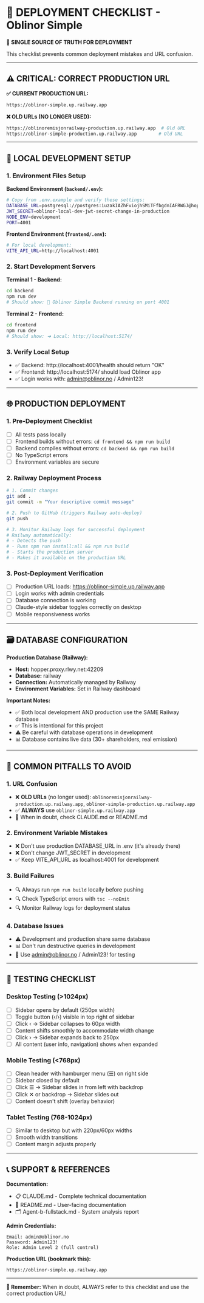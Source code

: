 # 🚀 DEPLOYMENT CHECKLIST - Oblinor Simple

**📍 SINGLE SOURCE OF TRUTH FOR DEPLOYMENT**

This checklist prevents common deployment mistakes and URL confusion.

---

## ⚠️ CRITICAL: CORRECT PRODUCTION URL

**✅ CURRENT PRODUCTION URL:**
```bash
https://oblinor-simple.up.railway.app
```

**❌ OLD URLs (NO LONGER USED):**
```bash
https://oblinoremisjonrailway-production.up.railway.app  # Old URL
https://oblinor-simple-production.up.railway.app        # Old URL
```

---

## 🔧 LOCAL DEVELOPMENT SETUP

### 1. Environment Files Setup

**Backend Environment (`backend/.env`):**
```bash
# Copy from .env.example and verify these settings:
DATABASE_URL=postgresql://postgres:iuzakIAZhFviojhSMiTFfbgdnIAFRWGJ@hopper.proxy.rlwy.net:42209/railway
JWT_SECRET=oblinor-local-dev-jwt-secret-change-in-production
NODE_ENV=development
PORT=4001
```

**Frontend Environment (`frontend/.env`):**
```bash
# For local development:
VITE_API_URL=http://localhost:4001
```

### 2. Start Development Servers

**Terminal 1 - Backend:**
```bash
cd backend
npm run dev
# Should show: 🚀 Oblinor Simple Backend running on port 4001
```

**Terminal 2 - Frontend:**
```bash
cd frontend  
npm run dev
# Should show: ➜ Local: http://localhost:5174/
```

### 3. Verify Local Setup
- ✅ Backend: http://localhost:4001/health should return "OK"
- ✅ Frontend: http://localhost:5174/ should load Oblinor app
- ✅ Login works with: admin@oblinor.no / Admin123!

---

## 🌐 PRODUCTION DEPLOYMENT

### 1. Pre-Deployment Checklist
- [ ] All tests pass locally
- [ ] Frontend builds without errors: `cd frontend && npm run build`
- [ ] Backend compiles without errors: `cd backend && npm run build`
- [ ] No TypeScript errors
- [ ] Environment variables are secure

### 2. Railway Deployment Process
```bash
# 1. Commit changes
git add .
git commit -m "Your descriptive commit message"

# 2. Push to GitHub (triggers Railway auto-deploy)
git push

# 3. Monitor Railway logs for successful deployment
# Railway automatically:
# - Detects the push
# - Runs npm run install:all && npm run build
# - Starts the production server
# - Makes it available on the production URL
```

### 3. Post-Deployment Verification
- [ ] Production URL loads: https://oblinor-simple.up.railway.app
- [ ] Login works with admin credentials
- [ ] Database connection is working
- [ ] Claude-style sidebar toggles correctly on desktop
- [ ] Mobile responsiveness works

---

## 🗃️ DATABASE CONFIGURATION

**Production Database (Railway):**
- **Host:** hopper.proxy.rlwy.net:42209
- **Database:** railway
- **Connection:** Automatically managed by Railway
- **Environment Variables:** Set in Railway dashboard

**Important Notes:**
- ✅ Both local development AND production use the SAME Railway database
- ✅ This is intentional for this project
- ⚠️ Be careful with database operations in development
- 📊 Database contains live data (30+ shareholders, real emission)

---

## 🚨 COMMON PITFALLS TO AVOID

### 1. URL Confusion
- ❌ **OLD URLs** (no longer used): `oblinoremisjonrailway-production.up.railway.app`, `oblinor-simple-production.up.railway.app`
- ✅ **ALWAYS** use `oblinor-simple.up.railway.app`
- 📝 When in doubt, check CLAUDE.md or README.md

### 2. Environment Variable Mistakes
- ❌ Don't use production DATABASE_URL in .env (it's already there)
- ❌ Don't change JWT_SECRET in development
- ✅ Keep VITE_API_URL as localhost:4001 for development

### 3. Build Failures
- 🔍 Always run `npm run build` locally before pushing
- 🔍 Check TypeScript errors with `tsc --noEmit`
- 🔍 Monitor Railway logs for deployment status

### 4. Database Issues
- ⚠️ Development and production share same database
- 📊 Don't run destructive queries in development
- 🔄 Use admin@oblinor.no / Admin123! for testing

---

## 🧪 TESTING CHECKLIST

### Desktop Testing (>1024px)
- [ ] Sidebar opens by default (250px width)
- [ ] Toggle button (‹/›) visible in top right of sidebar  
- [ ] Click ‹ → Sidebar collapses to 60px width
- [ ] Content shifts smoothly to accommodate width change
- [ ] Click › → Sidebar expands back to 250px
- [ ] All content (user info, navigation) shows when expanded

### Mobile Testing (<768px)  
- [ ] Clean header with hamburger menu (☰) on right side
- [ ] Sidebar closed by default
- [ ] Click ☰ → Sidebar slides in from left with backdrop
- [ ] Click ✕ or backdrop → Sidebar slides out
- [ ] Content doesn't shift (overlay behavior)

### Tablet Testing (768-1024px)
- [ ] Similar to desktop but with 220px/60px widths
- [ ] Smooth width transitions
- [ ] Content margin adjusts properly

---

## 📞 SUPPORT & REFERENCES

**Documentation:**
- 📋 CLAUDE.md - Complete technical documentation
- 📖 README.md - User-facing documentation  
- 🗂️ Agent-b-fullstack.md - System analysis report

**Admin Credentials:**
```
Email: admin@oblinor.no
Password: Admin123!
Role: Admin Level 2 (full control)
```

**Production URL (bookmark this):**
```
https://oblinor-simple.up.railway.app
```

---

**🎯 Remember:** When in doubt, ALWAYS refer to this checklist and use the correct production URL!